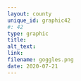 ```yaml
---
layout: county 
unique_id: graphic42
#: 42
type: graphic
title: 
alt_text: 
link: 
filename: goggles.png
date: 2020-07-21
---
```

